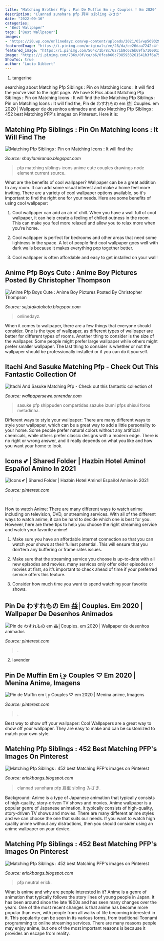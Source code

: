 ```yaml
---
title: "Matching Brother Pfp : Pin De Muffin Em ፧ ۪۪̥» Couples ♡ Em 2020"
description: "Clannad sunohara pfp 肩車 sibling みさき"
date: "2022-09-16"
categories:
- "Best Wallpaper"
tags: ["Best Wallpaper"]
images:
- "https://i0.wp.com/onlinedayz.com/wp-content/uploads/2021/05/wp5693292-1-741x1024.jpg"
featuredImage: "https://i.pinimg.com/originals/ee/26/da/ee26daa7242c4ff49fd4377eca52f02b.jpg"
featured_image: "https://i.pinimg.com/564x/1b/8c/62/1b8c626b69fa7100013a96a137d912f0.jpg"
image: "https://i.pinimg.com/736x/0f/ca/b6/0fcab60c7385933261541b3f6a751de0.jpg"
ShowToc: true
author: "Lucio Dibbert"
---
```



1. tangerine 

	

		
searching about Matching Pfp Siblings : Pin on Matching Icons : It will find the you've visit to the right page. We have 8 Pics about Matching Pfp Siblings : Pin on Matching Icons : It will find the like Matching Pfp Siblings : Pin on Matching Icons : It will find the, Pin de わすれもの em 益│Couples. em 2020 | Wallpaper de desenhos animados and also Matching Pfp Siblings : 452 best Matching PFP&#039;s images on Pinterest. Here it is:
		
    
## Matching Pfp Siblings : Pin On Matching Icons : It Will Find The

<img loading=lazy src="https://i.pinimg.com/originals/ee/26/da/ee26daa7242c4ff49fd4377eca52f02b.jpg" onerror="this.onerror=null;this.src='https://tse1.mm.bing.net/th?id=OIP.VbUvYT6SsHBfRjSL1zgRngHaHa&amp;pid=15.1';" alt="Matching Pfp Siblings : Pin on Matching Icons : It will find the">

_Source: shaylamirando.blogspot.com_

>pfp matching siblings icons anime cute couples drawings node element current source. 

	

What are the benefits of cool wallpaper?
Wallpaper can be a great addition to any room. It can add some visual interest and make a home feel more inviting. There are a variety of cool wallpaper options available, so it's important to find the right one for your needs. Here are some benefits of using cool wallpaper: 
1. Cool wallpaper can add an air of chill. When you have a wall full of cool wallpaper, it can help create a feeling of chilled outness in the room. This can make you feel more relaxed and allow you to relax more when you're home. 

2. Cool wallpaper is perfect for bedrooms and other areas that need some lightness in the space. A lot of people find cool wallpaper goes well with dark walls because it makes everything pop together better. 

3. Cool wallpaper is often affordable and easy to get installed on your wall!

    
## Anime Pfp Boys Cute : Anime Boy Pictures Posted By Christopher Thompson

<img loading=lazy src="https://i0.wp.com/onlinedayz.com/wp-content/uploads/2021/05/wp5693292-1-741x1024.jpg" onerror="this.onerror=null;this.src='https://tse2.mm.bing.net/th?id=OIP.VOSK_l97k1iUfSzyB3vSQQHaKP&amp;pid=15.1';" alt="Anime Pfp Boys Cute : Anime Boy Pictures Posted By Christopher Thompson">

_Source: sejutakatakota.blogspot.com_

>onlinedayz. 

	

When it comes to wallpaper, there are a few things that everyone should consider. One is the type of wallpaper, as different types of wallpaper are better for different types of rooms. Another thing to consider is the size of the wallpaper. Some people might prefer large wallpaper while others might prefer smaller wallpaper. The last thing to consider is whether or not the wallpaper should be professionally installed or if you can do it yourself.

    
## Itachi And Sasuke Matching Pfp - Check Out This Fantastic Collection Of

<img loading=lazy src="https://i.pinimg.com/564x/1b/8c/62/1b8c626b69fa7100013a96a137d912f0.jpg" onerror="this.onerror=null;this.src='https://tse2.mm.bing.net/th?id=OIP.krIqiS2j8Ss-wiYGkFvDvgHaHa&amp;pid=15.1';" alt="Itachi And Sasuke Matching Pfp - Check out this fantastic collection of">

_Source: wallpapersewe.onrender.com_

>sasuke pfp shippuden compartidas sazuke izumi pfps shisui foros metadinha. 

	

Different ways to style your wallpaper:
There are many different ways to style your wallpaper, which can be a great way to add a little personality to your home. Some people prefer natural colors without any artificial chemicals, while others prefer classic designs with a modern edge. There is no right or wrong answer, and it really depends on what you like and how you want your home to look.

    
## Icons 💕 | Shared Folder | Hazbin Hotel Amino! Español Amino In 2021

<img loading=lazy src="https://i.pinimg.com/736x/0f/ca/b6/0fcab60c7385933261541b3f6a751de0.jpg" onerror="this.onerror=null;this.src='https://tse2.mm.bing.net/th?id=OIP.PPrEuKcNu5hWxXE548ugDAHaHa&amp;pid=15.1';" alt="Icons 💕 | Shared Folder | Hazbin Hotel Amino! Español Amino in 2021">

_Source: pinterest.com_

>. 

	

How to watch Anime: There are many different ways to watch anime including on television, DVD, or streaming services.
With all of the different ways to watch anime, it can be hard to decide which one is best for you. However, here are three tips to help you choose the right streaming service and watch your favorite anime!
1. Make sure you have an affordable internet connection so that you can watch your shows at their fullest potential. This will ensure that you don’tera any buffering or frame rates issues.

2. Make sure that the streaming service you choose is up-to-date with all new episodes and movies. many services only offer older episodes or movies at first, so it’s important to check ahead of time if your preferred service offers this feature.

3. Consider how much time you want to spend watching your favorite shows.

    
## Pin De わすれもの Em 益│Couples. Em 2020 | Wallpaper De Desenhos Animados

<img loading=lazy src="https://i.pinimg.com/originals/b0/e0/db/b0e0db30b8d53c2ba797e4b4c1078e46.jpg" onerror="this.onerror=null;this.src='https://tse2.mm.bing.net/th?id=OIP.lZhnu3HjhBBq1y5eXvhsuwHaHa&amp;pid=15.1';" alt="Pin de わすれもの em 益│Couples. em 2020 | Wallpaper de desenhos animados">

_Source: pinterest.com_

>. 

	

2. lavender 

    
## Pin De Muffin Em ፧ ۪۪̥» Couples ♡ Em 2020 | Menina Anime, Imagens

<img loading=lazy src="https://i.pinimg.com/originals/93/fa/34/93fa34c78dbd8bb903873e6085f16a12.jpg" onerror="this.onerror=null;this.src='https://tse4.mm.bing.net/th?id=OIP.abSLo7OvoZgv3g8Z8RbXyAAAAA&amp;pid=15.1';" alt="Pin de Muffin em ፧ ۪۪̥» Couples ♡ em 2020 | Menina anime, Imagens">

_Source: pinterest.com_

>. 

	

Best way to show off your wallpaper:
Cool Wallpapers are a great way to show off your wallpaper. They are easy to make and can be customized to match your own style.

    
## Matching Pfp Siblings : 452 Best Matching PFP&#039;s Images On Pinterest

<img loading=lazy src="https://i.pinimg.com/originals/4e/9b/7d/4e9b7d29df9210dd127fc3edf492dc0d.jpg" onerror="this.onerror=null;this.src='https://tse4.mm.bing.net/th?id=OIP.NduFH_CHaB370-mfPI7cTAHaLh&amp;pid=15.1';" alt="Matching Pfp Siblings : 452 best Matching PFP&#039;s images on Pinterest">

_Source: erickbangs.blogspot.com_

>clannad sunohara pfp 肩車 sibling みさき. 

	

Background: Anime is a type of Japanese animation that typically consists of high-quality, story-driven TV shows and movies.
Anime wallpaper is a popular genre of Japanese animation. It typically consists of high-quality, story-driven TV shows and movies. There are many different anime styles and we can choose the one that suits our needs. If you want to watch high quality anime without any distractions, then you should consider using an anime wallpaper on your device.

    
## Matching Pfp Siblings : 452 Best Matching PFP&#039;s Images On Pinterest

<img loading=lazy src="https://i.pinimg.com/originals/63/72/aa/6372aaba2bd63bd9f288ca1473bb2abe.jpg" onerror="this.onerror=null;this.src='https://tse2.mm.bing.net/th?id=OIP.twi85Bw2phBPHRAI46aYkQHaHa&amp;pid=15.1';" alt="Matching Pfp Siblings : 452 best Matching PFP&#039;s images on Pinterest">

_Source: erickbangs.blogspot.com_

>pfp neutral erick. 

	

What is anime and why are people interested in it?
Anime is a genre of animation that typically follows the story lines of young people in Japan. It has been around since the late 1800s and has seen many changes over the years. One of the most recent changes is that anime has become more popular than ever, with people from all walks of life becoming interested in it. This popularity can be seen in its various forms, from traditional Toonami programming to online streaming services. There are many reasons people may enjoy anime, but one of the most important reasons is because it provides an escape from reality.

